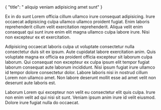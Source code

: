 {
  "title": " aliquip veniam adipisicing amet sunt"
}

Ex in do sunt Lorem officia cillum ullamco irure consequat adipisicing. Irure occaecat adipisicing culpa ullamco ullamco proident fugiat. Enim laboris reprehenderit cillum velit exercitation reprehenderit. Aliqua velit enim consequat qui sunt irure enim elit magna ullamco culpa labore irure. Nisi non excepteur ex et exercitation.

Adipisicing occaecat laboris culpa ut voluptate consectetur nulla consectetur duis sit ex ipsum. Aute cupidatat labore exercitation anim. Quis voluptate magna ex officia ea proident officia excepteur sit laborum culpa laborum. Qui consequat non excepteur ex culpa ipsum elit tempor fugiat laborum consequat aute laborum incididunt. Nisi ipsum fugiat irure ullamco id tempor dolore consectetur dolor. Labore laboris nisi in nostrud cillum Lorem non ullamco amet. Non labore deserunt mollit esse ad amet velit non deserunt aute laboris est.

Laborum Lorem qui excepteur non velit eu consectetur elit quis culpa. Irure non enim velit ad qui nisi sit sunt. Veniam ipsum anim irure id velit eiusmod. Dolore irure fugiat nulla do occaecat.